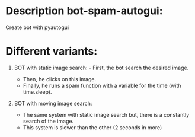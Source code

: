 # Description bot-spam-autogui:
Create bot with pyautogui

# Different variants:

1. BOT with static image search:
		- First, the bot search the desired image.
  	- Then, he clicks on this image.
  	- Finally, he runs a spam function with a variable for the time (with time.sleep).
   
2. BOT with moving image search:
  	- The same system with static image search but, there is a constantly search of the image.
  	- This system is slower than the other (2 seconds in more)
   
   

   
